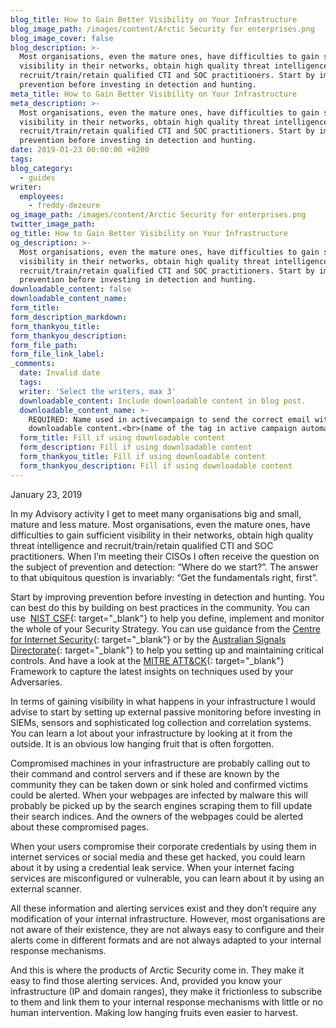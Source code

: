 ```yaml
---
blog_title: How to Gain Better Visibility on Your Infrastructure
blog_image_path: /images/content/Arctic Security for enterprises.png
blog_image_cover: false
blog_description: >-
  Most organisations, even the mature ones, have difficulties to gain sufficient
  visibility in their networks, obtain high quality threat intelligence and
  recruit/train/retain qualified CTI and SOC practitioners. Start by improving
  prevention before investing in detection and hunting.
meta_title: How to Gain Better Visibility on Your Infrastructure
meta_description: >-
  Most organisations, even the mature ones, have difficulties to gain sufficient
  visibility in their networks, obtain high quality threat intelligence and
  recruit/train/retain qualified CTI and SOC practitioners. Start by improving
  prevention before investing in detection and hunting.
date: 2019-01-23 00:00:00 +0200
tags:
blog_category:
  - guides
writer:
  employees:
    - freddy-dezeure
og_image_path: /images/content/Arctic Security for enterprises.png
twitter_image_path:
og_title: How to Gain Better Visibility on Your Infrastructure
og_description: >-
  Most organisations, even the mature ones, have difficulties to gain sufficient
  visibility in their networks, obtain high quality threat intelligence and
  recruit/train/retain qualified CTI and SOC practitioners. Start by improving
  prevention before investing in detection and hunting.
downloadable_content: false
downloadable_content_name:
form_title:
form_description_markdown:
form_thankyou_title:
form_thankyou_description:
form_file_path:
form_file_link_label:
_comments:
  date: Invalid date
  tags:
  writer: 'Select the writers, max 3'
  downloadable_content: Include downloadable content in blog post.
  downloadable_content_name: >-
    REQUIRED: Name used in activecampaign to send the correct email with
    downloadable content.<br>(name of the tag in active campaign automation)
  form_title: Fill if using downloadable content
  form_description: Fill if using downloadable content
  form_thankyou_title: Fill if using downloadable content
  form_thankyou_description: Fill if using downloadable content
---
```


January 23, 2019

In my Advisory activity I get to meet many organisations big and small, mature and less mature. Most organisations, even the mature ones, have difficulties to gain sufficient visibility in their networks, obtain high quality threat intelligence and recruit/train/retain qualified CTI and SOC practitioners. When I’m meeting their CISOs I often receive the question on the subject of prevention and detection: “Where do we start?”. The answer to that ubiquitous question is invariably: “Get the fundamentals right, first”.&nbsp;

Start by improving prevention before investing in detection and hunting. You can best do this by building on best practices in the community. You can use&nbsp; [NIST CSF](https://www.nist.gov/cyberframework){: target="_blank"} to help you define, implement and monitor the whole of your Security Strategy. You can use guidance from the [Centre for Internet Security](https://www.cisecurity.org/controls/){: target="_blank"} or by the [Australian Signals Directorate](https://acsc.gov.au/infosec/mitigationstrategies.htm){: target="_blank"} to help you setting up and maintaining critical controls. And have a look at the [MITRE ATT&CK](https://attack.mitre.org/){: target="_blank"} Framework to capture the latest insights on techniques used by your Adversaries.&nbsp;

In terms of gaining visibility in what happens in your infrastructure I would advise to start by setting up external passive monitoring before investing in SIEMs, sensors and sophisticated log collection and correlation systems. You can learn a lot about your infrastructure by looking at it from the outside. It is an obvious low hanging fruit that is often forgotten.&nbsp;

Compromised machines in your infrastructure are probably calling out to their command and control servers and if these are known by the community they can be taken down or sink holed and confirmed victims could be alerted. When your webpages are infected by malware this will probably be picked up by the search engines scraping them to fill update their search indices. And the owners of the webpages could be alerted about these compromised pages.

When your users compromise their corporate credentials by using them in internet services or social media and these get hacked, you could learn about it by using a credential leak service. When your internet facing services are misconfigured or vulnerable, you can learn about it by using an external scanner.

All these information and alerting services exist and they don’t require any modification of your internal infrastructure. However, most organisations are not aware of their existence, they are not always easy to configure and their alerts come in different formats and are not always adapted to your internal response mechanisms.

And this is where the products of Arctic Security come in. They make it easy to find those alerting services. And, provided you know your infrastructure (IP and domain ranges), they make it frictionless to subscribe to them and link them to your internal response mechanisms with little or no human intervention. Making low hanging fruits even easier to harvest.